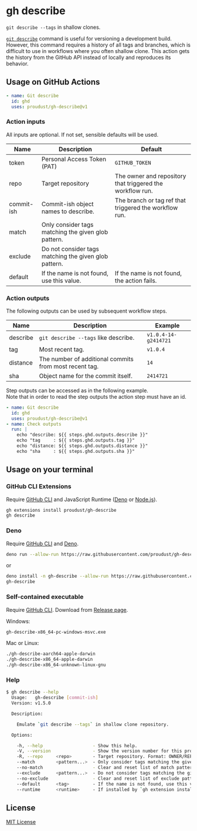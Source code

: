 # gh describe

`git describe --tags` in shallow clones.

[`git describe`](https://git-scm.com/docs/git-describe) command is useful for versioning a
development build. However, this command requires a history of all tags and branches, which is
difficult to use in workflows where you often shallow clone. This action gets the history from the
GitHub API instead of locally and reproduces its behavior.

## Usage on GitHub Actions

```yml
- name: Git describe
  id: ghd
  uses: proudust/gh-describe@v1
```

### Action inputs

All inputs are optional. If not set, sensible defaults will be used.

| Name       | Description                                           | Default                                                   |
| ---------- | ----------------------------------------------------- | --------------------------------------------------------- |
| token      | Personal Access Token (PAT)                           | `GITHUB_TOKEN`                                            |
| repo       | Target repository                                     | The owner and repository that triggered the workflow run. |
| commit-ish | Commit-ish object names to describe.                  | The branch or tag ref that triggered the workflow run.    |
| match      | Only consider tags matching the given glob pattern.   |                                                           |
| exclude    | Do not consider tags matching the given glob pattern. |                                                           |
| default    | If the name is not found, use this value.             | If the name is not found, the action fails.               |

### Action outputs

The following outputs can be used by subsequent workflow steps.

| Name     | Description                                            | Example              |
| -------- | ------------------------------------------------------ | -------------------- |
| describe | `git describe --tags` like describe.                   | `v1.0.4-14-g2414721` |
| tag      | Most recent tag.                                       | `v1.0.4`             |
| distance | The number of additional commits from most recent tag. | `14`                 |
| sha      | Object name for the commit itself.                     | `2414721`            |

Step outputs can be accessed as in the following example.\
Note that in order to read the step outputs the action step must have an id.

```yml
- name: Git describe
  id: ghd
  uses: proudust/gh-describe@v1
- name: Check outputs
  run: |
    echo "describe: ${{ steps.ghd.outputs.describe }}"
    echo "tag     : ${{ steps.ghd.outputs.tag }}"
    echo "distance: ${{ steps.ghd.outputs.distance }}"
    echo "sha     : ${{ steps.ghd.outputs.sha }}"
```

## Usage on your terminal

### GitHub CLI Extensions

Require [GitHub CLI](https://github.com/cli/cli#installation) and JavaScript Runtime
([Deno](https://deno.land/#installation) or [Node.js](https://nodejs.org/)).

```sh
gh extensions install proudust/gh-describe
gh describe
```

### Deno

Require [GitHub CLI](https://github.com/cli/cli#installation) and
[Deno](https://deno.land/#installation).

```sh
deno run --allow-run https://raw.githubusercontent.com/proudust/gh-describe/v1.5.0/cli/main.ts
```

or

```sh
deno install -n gh-describe --allow-run https://raw.githubusercontent.com/proudust/gh-describe/v1.5.0/cli/main.ts
gh-describe
```

### Self-contained executable

Require [GitHub CLI](https://github.com/cli/cli#installation). Download from
[Release page](https://github.com/proudust/gh-describe/releases/latest).

Windows:

```cmd
gh-describe-x86_64-pc-windows-msvc.exe
```

Mac or Linux:

```sh
./gh-describe-aarch64-apple-darwin
./gh-describe-x86_64-apple-darwin
./gh-describe-x86_64-unknown-linux-gnu
```

### Help

```sh
$ gh describe --help
  Usage:   gh-describe [commit-ish]
  Version: v1.5.0

  Description:

    Emulate `git describe --tags` in shallow clone repository.

  Options:

    -h, --help                   - Show this help.                                                                                     
    -V, --version                - Show the version number for this program.                                                           
    -R, --repo     <repo>        - Target repository. Format: OWNER/REPO                                                               
    --match        <pattern...>  - Only consider tags matching the given glob pattern.                                                 
    --no-match                   - Clear and reset list of match pattern.                                                              
    --exclude      <pattern...>  - Do not consider tags matching the given glob pattern.                                               
    --no-exclude                 - Clear and reset list of exclude pattern.                                                            
    --default      <tag>         - If the name is not found, use this value.                                                           
    --runtime      <runtime>     - If installed by `gh extension install`, can specify the execution runtime.  (Values: "deno", "node")
```

## License

[MIT License](LICENSE)
